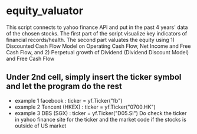 # equity_valuator
This script connects to yahoo finance API and put in the past 4 years' data of the chosen stocks. The first part of the script visualize key indicators of financial records/health. The second part valuates the equity using 1) Discounted Cash Flow Model on Operating Cash Flow, Net Income and Free Cash Flow, and 2) Perpetual growth of Dividend (Dividend Discount Model) and Free Cash Flow

## Under 2nd cell, simply insert the ticker symbol and let the program do the rest
* example 1 facebook : ticker = yf.Ticker("fb")
* example 2 Tencent (HKEX) : ticker = yf.Ticker("0700.HK")
* example 3 DBS (SGX) : ticker = yf.Ticker("D05.SI")
Do check the ticker in yahoo finance site for the ticker and the market code if the stocks is outside of US market
